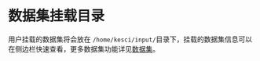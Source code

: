 # 数据集挂载目录

用户挂载的数据集将会放在 `/home/kesci/input/`目录下，挂载的数据集信息可以在侧边栏快速查看，更多数据集功能详见[数据集](/ch4/chapter4.md)。